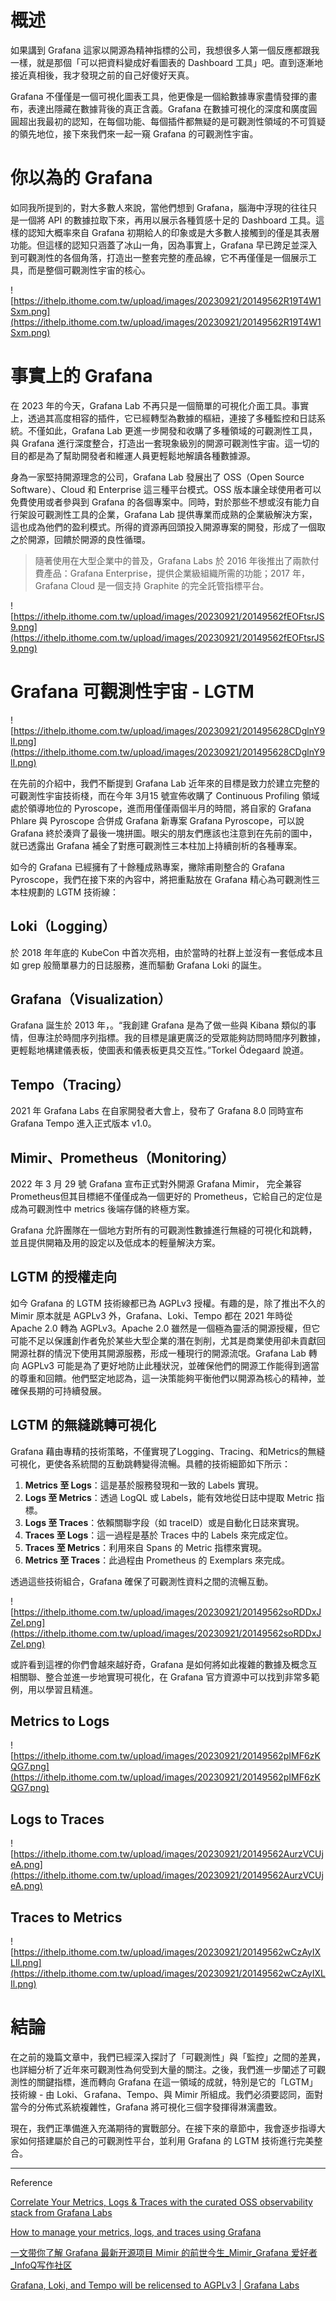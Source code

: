 # 概述

如果講到 Grafana 這家以開源為精神指標的公司，我想很多人第一個反應都跟我一樣，就是那個「可以把資料變成好看圖表的 Dashboard 工具」吧。直到逐漸地接近真相後，我才發現之前的自己好傻好天真。

Grafana 不僅僅是一個可視化圖表工具，他更像是一個給數據專家盡情發揮的畫布，表達出隱藏在數據背後的真正含義。Grafana 在數據可視化的深度和廣度圓圓超出我最初的認知，在每個功能、每個插件都無疑的是可觀測性領域的不可質疑的領先地位，接下來我們來一起一窺 Grafana 的可觀測性宇宙。

# 你以為的 Grafana

如同我所提到的，對大多數人來說，當他們想到 Grafana，腦海中浮現的往往只是一個將 API 的數據拉取下來，再用以展示各種質感十足的 Dashboard 工具。這樣的認知大概率來自 Grafana 初期給人的印象或是大多數人接觸到的僅是其表層功能。但這樣的認知只涵蓋了冰山一角，因為事實上，Grafana 早已跨足並深入到可觀測性的各個角落，打造出一整套完整的產品線，它不再僅僅是一個展示工具，而是整個可觀測性宇宙的核心。

![https://ithelp.ithome.com.tw/upload/images/20230921/20149562R19T4W1Sxm.png](https://ithelp.ithome.com.tw/upload/images/20230921/20149562R19T4W1Sxm.png)

# 事實上的 Grafana

在 2023 年的今天，Grafana Lab 不再只是一個簡單的可視化介面工具。事實上，透過其高度相容的插件，它已經轉型為數據的樞紐，連接了多種監控和日誌系統。不僅如此，Grafana Lab 更進一步開發和收購了多種領域的可觀測性工具，與 Grafana 進行深度整合，打造出一套現象級別的開源可觀測性宇宙。這一切的目的都是為了幫助開發者和維運人員更輕鬆地解讀各種數據源。

身為一家堅持開源理念的公司，Grafana Lab 發展出了 OSS（Open Source Software）、Cloud 和 Enterprise 這三種平台模式。OSS 版本讓全球使用者可以免費使用或者參與到 Grafana 的各個專案中。同時，對於那些不想或沒有能力自行架設可觀測性工具的企業，Grafana Lab 提供專業而成熟的企業級解決方案，這也成為他們的盈利模式。所得的資源再回頭投入開源專案的開發，形成了一個取之於開源，回饋於開源的良性循環。

> 隨著使用在大型企業中的普及，Grafana Labs 於 2016 年後推出了兩款付費產品：Grafana Enterprise，提供企業級組織所需的功能；2017 年， Grafana Cloud 是一個支持 Graphite 的完全託管指標平台。
>

![https://ithelp.ithome.com.tw/upload/images/20230921/20149562fEOFtsrJS9.png](https://ithelp.ithome.com.tw/upload/images/20230921/20149562fEOFtsrJS9.png)

# Grafana 可觀測性宇宙 - LGTM

![https://ithelp.ithome.com.tw/upload/images/20230921/201495628CDglnY9lI.png](https://ithelp.ithome.com.tw/upload/images/20230921/201495628CDglnY9lI.png)

在先前的介紹中，我們不斷提到 Grafana Lab 近年來的目標是致力於建立完整的可觀測性宇宙技術棧，而在今年 3月15 號宣佈收購了 Continuous Profiling 領域處於領導地位的 Pyroscope，進而用僅僅兩個半月的時間，將自家的 Grafana Phlare 與 Pyroscope 合併成 Grafana 新專案 Grafana Pyroscope，可以說 Grafana 終於湊齊了最後一塊拼圖。眼尖的朋友們應該也注意到在先前的圖中，就已透露出 Grafana 補全了對應可觀測性三本柱加上持續剖析的各種專案。

如今的 Grafana 已經擁有了十餘種成熟專案，撇除甫剛整合的 Grafana Pyroscope，我們在接下來的內容中，將把重點放在 Grafana 精心為可觀測性三本柱規劃的 LGTM 技術線：

## Loki（Logging）

於 2018 年年底的 KubeCon 中首次亮相，由於當時的社群上並沒有一套低成本且如 grep 般簡單暴力的日誌服務，進而驅動 Grafana Loki 的誕生。

## Grafana（Visualization）

Grafana 誕生於 2013 年，。“我創建 Grafana 是為了做一些與 Kibana 類似的事情，但專注於時間序列指標。我的目標是讓更廣泛的受眾能夠訪問時間序列數據，更輕鬆地構建儀表板，使圖表和儀表板更具交互性。”Torkel Ödegaard 說道。

## Tempo（Tracing）

2021 年 Grafana Labs 在自家開發者大會上，發布了 Grafana 8.0 同時宣布 Grafana Tempo 進入正式版本 v1.0。

## Mimir、Prometheus（Monitoring）

2022 年 3 月 29 號 Grafana 宣布正式對外開源 Grafana Mimir， 完全兼容 Prometheus但其目標絕不僅僅成為一個更好的 Prometheus，它給自己的定位是成為可觀測性中 metrics 後端存儲的終極方案。

Grafana 允許團隊在一個地方對所有的可觀測性數據進行無縫的可視化和跳轉，並且提供開箱及用的設定以及低成本的輕量解決方案。

## LGTM 的授權走向

如今 Grafana 的 LGTM 技術線都已為 AGPLv3 授權。有趣的是，除了推出不久的 Mimir 原本就是 AGPLv3 外，Grafana、Loki、Tempo 都在 2021 年時從 Apache 2.0 轉為 AGPLv3。Apache 2.0 雖然是一個極為靈活的開源授權，但它可能不足以保護創作者免於某些大型企業的潛在剝削，尤其是商業使用卻未貢獻回開源社群的情況下使用其開源服務，形成一種現行的開源流氓。Grafana Lab 轉向 AGPLv3 可能是為了更好地防止此種狀況，並確保他們的開源工作能得到適當的尊重和回饋。他們堅定地認為，這一決策能夠平衡他們以開源為核心的精神，並確保長期的可持續發展。

## LGTM 的無縫跳轉可視化

Grafana 藉由專精的技術策略，不僅實現了Logging、Tracing、和Metrics的無縫可視化，更使各系統間的互動跳轉變得流暢。具體的技術細節如下所示：

1. **Metrics 至 Logs**：這是基於服務發現和一致的 Labels 實現。
2. **Logs 至 Metrics**：透過 LogQL 或 Labels，能有效地從日誌中提取 Metric 指標。
3. **Logs 至 Traces**：依賴關聯字段（如 traceID）或是自動化日誌來實現。
4. **Traces 至 Logs**：這一過程是基於 Traces 中的 Labels 來完成定位。
5. **Traces 至 Metrics**：利用來自 Spans 的 Metric 指標來實現。
6. **Metrics 至 Traces**：此過程由 Prometheus 的 Exemplars 來完成。

透過這些技術組合，Grafana 確保了可觀測性資料之間的流暢互動。

![https://ithelp.ithome.com.tw/upload/images/20230921/20149562soRDDxJZeI.png](https://ithelp.ithome.com.tw/upload/images/20230921/20149562soRDDxJZeI.png)

或許看到這裡的你們會越來越好奇，Grafana 是如何將如此複雜的數據及概念互相關聯、整合並進一步地實現可視化，在 Grafana 官方資源中可以找到非常多範例，用以學習且精進。

## Metrics to Logs

![https://ithelp.ithome.com.tw/upload/images/20230921/20149562pIMF6zKQG7.png](https://ithelp.ithome.com.tw/upload/images/20230921/20149562pIMF6zKQG7.png)

## Logs to Traces

![https://ithelp.ithome.com.tw/upload/images/20230921/20149562AurzVCUjeA.png](https://ithelp.ithome.com.tw/upload/images/20230921/20149562AurzVCUjeA.png)

## Traces to Metrics

![https://ithelp.ithome.com.tw/upload/images/20230921/20149562wCzAyIXLIl.png](https://ithelp.ithome.com.tw/upload/images/20230921/20149562wCzAyIXLIl.png)

# 結論

在之前的幾篇文章中，我們已經深入探討了「可觀測性」與「監控」之間的差異，也詳細分析了近年來可觀測性為何受到大量的關注。之後，我們進一步闡述了可觀測性的關鍵指標，進而轉向 Grafana 在這一領域的成就，特別是它的「LGTM」技術線 - 由 Loki、Ｇrafana、Tempo、與 Mimir 所組成。我們必須要認同，面對當今的分佈式系統複雜性，Grafana 將可視化三個字發揮得淋漓盡致。

現在，我們正準備進入充滿期待的實戰部分。在接下來的章節中，我會逐步指導大家如何搭建屬於自己的可觀測性平台，並利用 Grafana 的 LGTM 技術進行完美整合。

---
Reference

[Correlate Your Metrics, Logs & Traces with the curated OSS observability stack from Grafana Labs](https://www.youtube.com/watch?v=qVITI34ZFuk&ab_channel=Grafana)

[How to manage your metrics, logs, and traces using Grafana](https://grafana.com/go/webinar/getting-started-with-grafana-lgtm-stack/)

[一文带你了解 Grafana 最新开源项目 Mimir 的前世今生_Mimir_Grafana 爱好者_InfoQ写作社区](https://xie.infoq.cn/article/2723176da5693f6085c6b1e78)

[Grafana, Loki, and Tempo will be relicensed to AGPLv3 | Grafana Labs](https://grafana.com/blog/2021/04/20/grafana-loki-tempo-relicensing-to-agplv3/)